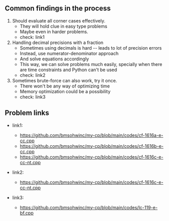 ## Common findings in the process
1. Should evaluate all corner cases effectively.
    - They will hold clue in easy type problems
    - Maybe even in harder problems.
    - check: link1
2. Handling decimal precisions with a fraction
    - Sometimes using decimals is hard -- leads to lot of precision errors
    - Instead, use numerator-denominator approach
    - And solve equations accordingly
    - This way, we can solve problems much easily, specially when there are time constraints and Python can't be used
    - check: link2
3. Sometimes brute-force can also work, try it once.
    - There won't be any way of optimizing time
    - Memory optimization could be a possibility
    - check: link3

## Problem links
- link1:
    - https://github.com/bmsohwinc/my-cp/blob/main/codes/cf-1616a-e-cc.cpp
    - https://github.com/bmsohwinc/my-cp/blob/main/codes/cf-1616b-e-cc.cpp
    - https://github.com/bmsohwinc/my-cp/blob/main/codes/cf-1616c-e-cc-nt.cpp

- link2:
    - https://github.com/bmsohwinc/my-cp/blob/main/codes/cf-1616c-e-cc-nt.cpp

- link3:
    - https://github.com/bmsohwinc/my-cp/blob/main/codes/lc-119-e-bf.cpp
